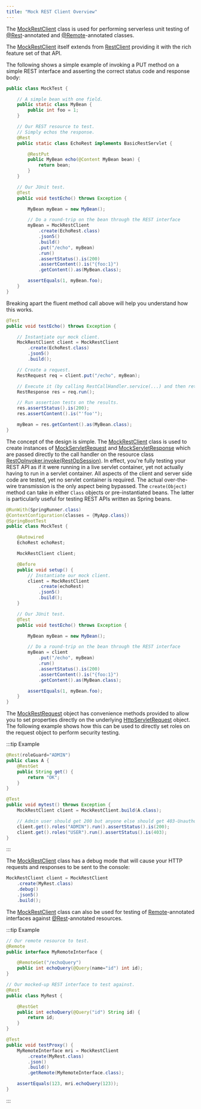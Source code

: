 ```yaml
---
title: "Mock REST Client Overview"
---
```


The [MockRestClient]({{API_DOCS}}/org/apache/juneau/rest/mock/MockRestClient.html) class is used for performing
serverless unit testing of [@Rest]({{API_DOCS}}/org/apache/juneau/rest/annotation/Rest.html)-annotated and [@Remote]({{API_DOCS}}/org/apache/juneau/http/remote/Remote.html)-annotated classes.

The [MockRestClient]({{API_DOCS}}/org/apache/juneau/rest/mock/MockRestClient.html) itself extends from [RestClient]({{API_DOCS}}/org/apache/juneau/rest/client/RestClient.html) providing it with the rich feature set of that API.

The following shows a simple example of invoking a PUT method on a simple REST interface and asserting the correct
status code and response body:

```java
public class MockTest {

    // A simple bean with one field.
    public static class MyBean {
        public int foo = 1;
    }

    // Our REST resource to test.
    // Simply echos the response.
    @Rest
    public static class EchoRest implements BasicRestServlet {

        @RestPut
        public MyBean echo(@Content MyBean bean) {
            return bean;
        }
    }

    // Our JUnit test.
    @Test
    public void testEcho() throws Exception {

        MyBean myBean = new MyBean();

        // Do a round-trip on the bean through the REST interface
        myBean = MockRestClient
            .create(EchoRest.class)
            .json5()
            .build()
            .put("/echo", myBean)
            .run()
            .assertStatus().is(200)
            .assertContent().is("{foo:1}")
            .getContent().as(MyBean.class);

        assertEquals(1, myBean.foo);
    }
}
```

Breaking apart the fluent method call above will help you understand how this works.

```java
@Test
public void testEcho() throws Exception {

    // Instantiate our mock client.
    MockRestClient client = MockRestClient
        .create(EchoRest.class)
        .json5()
        .build();

    // Create a request.
    RestRequest req = client.put("/echo", myBean);

    // Execute it (by calling RestCallHandler.service(...) and then returning the response object).
    RestResponse res = req.run();

    // Run assertion tests on the results.
    res.assertStatus().is(200);
    res.assertContent().is("'foo'");

    myBean = res.getContent().as(MyBean.class);
}
```

The concept of the design is simple.
The [MockRestClient]({{API_DOCS}}/org/apache/juneau/rest/mock/MockRestClient.html) class is used to create instances of [MockServletRequest]({{API_DOCS}}/org/apache/juneau/rest/mock/MockServletRequest.html) and [MockServletResponse]({{API_DOCS}}/org/apache/juneau/rest/mock/MockServletResponse.html) which are passed directly to the call handler on the resource class [RestOpInvoker.invoke(RestOpSession)]({{API_DOCS}}/org/apache/juneau/rest/RestOpInvoker.html#invoke(RestOpSession)).
In effect, you're fully testing your REST API as if it were running in a live servlet container, yet not actually having
to run in a servlet container.
All aspects of the client and server side code are tested, yet no servlet container is required.
The actual over-the-wire transmission is the only aspect being bypassed.
The `create(Object)` method can take in either `Class` objects or pre-instantiated beans.
The latter is particularly useful for testing REST APIs written as Spring beans.

```java
@RunWith(SpringRunner.class)
@ContextConfiguration(classes = {MyApp.class})
@SpringBootTest
public class MockTest {

    @Autowired
    EchoRest echoRest;

    MockRestClient client;

    @Before
    public void setup() {
        // Instantiate our mock client.
        client = MockRestClient
            .create(echoRest)
            .json5()
            .build();
    }

    // Our JUnit test.
    @Test
    public void testEcho() throws Exception {

        MyBean myBean = new MyBean();

        // Do a round-trip on the bean through the REST interface
        myBean = client
            .put("/echo", myBean)
            .run()
            .assertStatus().is(200)
            .assertContent().is("{foo:1}")
            .getContent().as(MyBean.class);

        assertEquals(1, myBean.foo);
    }
}
```

The [MockRestRequest]({{API_DOCS}}/org/apache/juneau/rest/mock/MockRestRequest.html) object has convenience methods
provided to allow you to set properties directly on the underlying [HttpServletRequest]({{API_DOCS}}/jakarta/servlet/http/HttpServletRequest.html) object.
The following example shows how this can be used to directly set roles on the request object to perform security
testing.

:::tip Example
```java
@Rest(roleGuard="ADMIN")
public class A {
    @RestGet
    public String get() {
        return "OK";
    }
}

@Test
public void mytest() throws Exception {
    MockRestClient client = MockRestClient.build(A.class);

    // Admin user should get 200 but anyone else should get 403-Unauthorized.
    client.get().roles("ADMIN").run().assertStatus().is(200);
    client.get().roles("USER").run().assertStatus().is(403);
}
```
:::

The [MockRestClient]({{API_DOCS}}/org/apache/juneau/rest/mock/MockRestClient.html) class has a debug mode that will
cause your HTTP requests and responses to
be sent to the console:

```java
MockRestClient client = MockRestClient
    .create(MyRest.class)
    .debug()
    .json5()
    .build();
```

The [MockRestClient]({{API_DOCS}}/org/apache/juneau/rest/mock/MockRestClient.html) class can also be used for testing of [Remote]({{API_DOCS}}/org/apache/juneau/http/remote/Remote.html)-annotated interfaces against [@Rest]({{API_DOCS}}/org/apache/juneau/rest/annotation/Rest.html)-annotated resources.

:::tip Example
```java
// Our remote resource to test.
@Remote
public interface MyRemoteInterface {

    @RemoteGet("/echoQuery")
    public int echoQuery(@Query(name="id") int id);
}

// Our mocked-up REST interface to test against.
@Rest
public class MyRest {

    @RestGet
    public int echoQuery(@Query("id") String id) {
        return id;
    }
}

@Test
public void testProxy() {
    MyRemoteInterface mri = MockRestClient
        .create(MyRest.class)
        .json()
        .build()
        .getRemote(MyRemoteInterface.class);

    assertEquals(123, mri.echoQuery(123));
}
```
:::